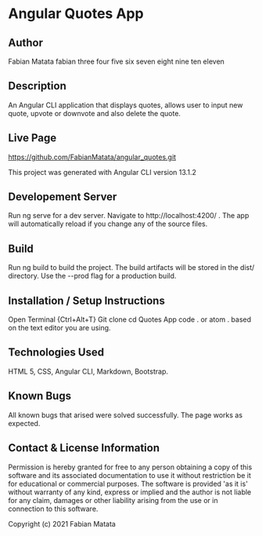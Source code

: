 # Angular Quotes App
## Author
Fabian Matata fabian three four five six seven eight nine ten eleven
## Description
An Angular CLI application that displays quotes, allows user to input new quote, upvote or downvote and also delete the quote.
## Live Page
https://github.com/FabianMatata/angular_quotes.git

This project was generated with Angular CLI version 13.1.2
## Developement Server
Run ng serve for a dev server. Navigate to http://localhost:4200/ .
The app will automatically reload if you change any of the source files.
## Build
Run ng build to build the project. The build artifacts will be stored in the dist/ directory. Use the --prod flag for a production build.
## Installation / Setup Instructions
Open Terminal {Ctrl+Alt+T}
Git clone 
cd Quotes App
code . or atom . based on the text editor you are using.
## Technologies Used
HTML 5, CSS, Angular CLI, Markdown, Bootstrap.
## Known Bugs
All known bugs that arised were solved successfully. The page works as expected.
## Contact & License Information
Permission is hereby granted for free to any person obtaining a copy of this software and its associated documentation to use it without restriction be it for educational or commercial purposes. The software is provided 'as it is' without warranty of any kind, express or implied and the author is not liable for any claim, damages or other liability arising from the use or in connection to this software.

Copyright (c) 2021 Fabian Matata
